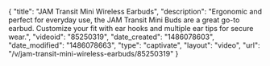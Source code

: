 {
    "title": "JAM Transit Mini Wireless Earbuds",
    "description": "Ergonomic and perfect for everyday use, the JAM Transit Mini Buds are a great go-to earbud. Customize your fit with ear hooks and multiple ear tips for secure wear.",
    "videoid": "85250319",
    "date_created": "1486078603",
    "date_modified": "1486078663",
    "type": "captivate",
    "layout": "video",
    "url": "\/v\/jam-transit-mini-wireless-earbuds\/85250319"
}